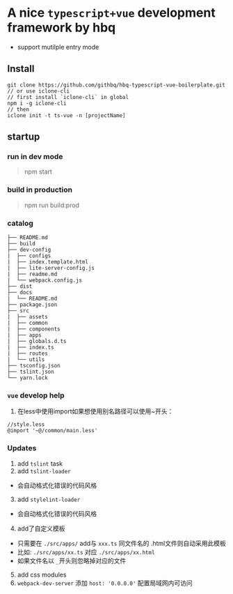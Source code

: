 # A nice `typescript+vue` development framework by hbq
  - support  mutilple entry mode
## Install
```
git clone https://github.com/githbq/hbq-typescript-vue-boilerplate.git
// or use iclone-cli
// first install `iclone-cli` in global
npm i -g iclone-cli
// then
iclone init -t ts-vue -n [projectName]
```

## startup

### run in dev mode

> npm start

### build in production

> npm run build:prod

### catalog

```
├── README.md
├── build
├── dev-config
|  ├── configs
|  ├── index.template.html
|  ├── lite-server-config.js
|  ├── readme.md
|  └── webpack.config.js
├── dist
├── docs
|  └── README.md
├── package.json
├── src
|  ├── assets
|  ├── common
|  ├── components
|  ├── apps
|  ├── globals.d.ts
|  ├── index.ts
|  ├── routes
|  └── utils
├── tsconfig.json
├── tslint.json
└── yarn.lock
```

### `vue` develop help
1. 在less中使用import如果想使用别名路径可以使用~开头：
```
//style.less
@import '~@/common/main.less'
```
### Updates
1. add `tslint` task
2. add `tslint-loader`
  - 会自动格式化错误的代码风格
3. add `stylelint-loader`
  - 会自动格式化错误的代码风格
4. add了自定义模板
  - 只需要在 `./src/apps/` add与 `xxx.ts` 同文件名的 .html文件则自动采用此模板
  - 比如: `./src/apps/xx.ts` 对应  `./src/apps/xx.html`
  - 如果文件名以 `_`开头则忽略掉对应的文件
5. add css modules
6. `webpack-dev-server` 添加 `host: '0.0.0.0'` 配置局域网内可访问
